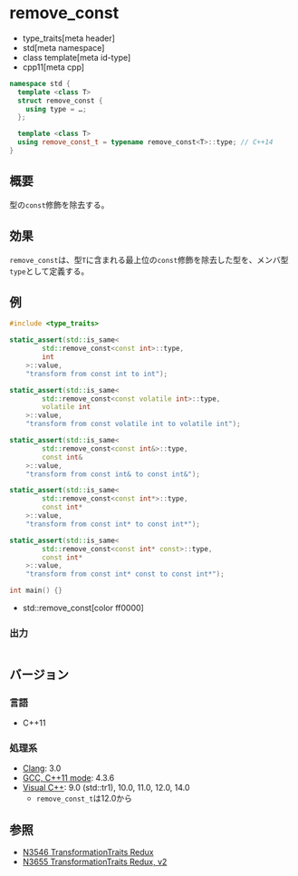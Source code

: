 # remove_const
* type_traits[meta header]
* std[meta namespace]
* class template[meta id-type]
* cpp11[meta cpp]

```cpp
namespace std {
  template <class T>
  struct remove_const {
    using type = …;
  };

  template <class T>
  using remove_const_t = typename remove_const<T>::type; // C++14
}
```

## 概要
型の`const`修飾を除去する。


## 効果
`remove_const`は、型`T`に含まれる最上位の`const`修飾を除去した型を、メンバ型`type`として定義する。


## 例
```cpp example
#include <type_traits>

static_assert(std::is_same<
        std::remove_const<const int>::type,
        int
    >::value,
    "transform from const int to int");

static_assert(std::is_same<
        std::remove_const<const volatile int>::type,
        volatile int
    >::value,
    "transform from const volatile int to volatile int");

static_assert(std::is_same<
        std::remove_const<const int&>::type,
        const int&
    >::value,
    "transform from const int& to const int&");

static_assert(std::is_same<
        std::remove_const<const int*>::type,
        const int*
    >::value,
    "transform from const int* to const int*");

static_assert(std::is_same<
        std::remove_const<const int* const>::type,
        const int*
    >::value,
    "transform from const int* const to const int*");

int main() {}
```
* std::remove_const[color ff0000]

### 出力
```
```

## バージョン
### 言語
- C++11

### 処理系
- [Clang](/implementation.md#clang): 3.0
- [GCC, C++11 mode](/implementation.md#gcc): 4.3.6
- [Visual C++](/implementation.md#visual_cpp): 9.0 (std::tr1), 10.0, 11.0, 12.0, 14.0
	- `remove_const_t`は12.0から


## 参照
- [N3546 TransformationTraits Redux](http://www.open-std.org/jtc1/sc22/wg21/docs/papers/2013/n3546.pdf)
- [N3655 TransformationTraits Redux, v2](http://www.open-std.org/jtc1/sc22/wg21/docs/papers/2013/n3655.pdf)

